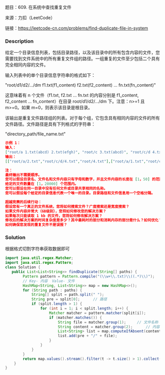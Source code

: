 题目：609. 在系统中查找重复文件

来源：力扣（LeetCode）

链接：https://leetcode-cn.com/problems/find-duplicate-file-in-system


### Description

给定一个目录信息列表，包括目录路径，以及该目录中的所有包含内容的文件，您需要找到文件系统中的所有重复文件组的路径。一组重复的文件至少包括二个具有完全相同内容的文件。

输入列表中的单个目录信息字符串的格式如下：

"root/d1/d2/.../dm f1.txt(f1_content) f2.txt(f2_content) ... fn.txt(fn_content)"

这意味着有 n 个文件（f1.txt, f2.txt ... fn.txt 的内容分别是 f1_content, f2_content ... fn_content）在目录 root/d1/d2/.../dm 下。注意：n>=1 且 m>=0。如果 m=0，则表示该目录是根目录。

该输出是重复文件路径组的列表。对于每个组，它包含具有相同内容的文件的所有文件路径。文件路径是具有下列格式的字符串：

"directory_path/file_name.txt"

```json
示例 1：
输入：
["root/a 1.txt(abcd) 2.txt(efgh)", "root/c 3.txt(abcd)", "root/c/d 4.txt(efgh)", "root 4.txt(efgh)"]
输出：  
[["root/a/2.txt","root/c/d/4.txt","root/4.txt"],["root/a/1.txt","root/c/3.txt"]]

注：
最终输出不需要顺序。
您可以假设目录名、文件名和文件内容只有字母和数字，并且文件内容的长度在 [1，50] 的范围内。
给定的文件数量在 [1，20000] 个范围内。
您可以假设在同一目录中没有任何文件或目录共享相同的名称。
您可以假设每个给定的目录信息代表一个唯一的目录。目录路径和文件信息用一个空格分隔。

超越竞赛的后续行动：
假设您有一个真正的文件系统，您将如何搜索文件？广度搜索还是宽度搜索？
如果文件内容非常大（GB级别），您将如何修改您的解决方案？
如果每次只能读取 1 kb 的文件，您将如何修改解决方案？
修改后的解决方案的时间复杂度是多少？其中最耗时的部分和消耗内存的部分是什么？如何优化？
如何确保您发现的重复文件不是误报？
```



### Solution

根据格式切割字符串获取数据即可

```java
import java.util.regex.Matcher;
import java.util.regex.Pattern;
class Solution {
   public List<List<String>> findDuplicate(String[] paths) {
        Pattern pattern = Pattern.compile("(\\w+\\.txt)\\((.*)\\)");
        // Key- 内容  Value- 文件
        HashMap<String, List<String>> map = new HashMap<>();
        for (String path : paths) {
            String[] split = path.split(" ");
            String pre = split[0];      // 路径
            if (split.length > 1) {
                for (int i = 1; i < split.length; i++) {
                    Matcher matcher = pattern.matcher(split[i]);
                    if (matcher.matches()) {
                        String file = matcher.group(1);     // 文件名称
                        String content = matcher.group(2);      // 内容
                        List<String> list = map.computeIfAbsent(content, (a) -> new ArrayList<>());
                        list.add(pre + "/" + file);
                    }
                }
            }
        }
        return map.values().stream().filter(t -> t.size() > 1).collect(Collectors.toList());
    }
}
```

